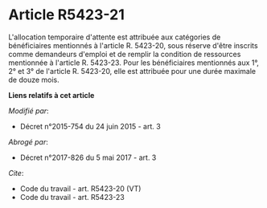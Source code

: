 # Article R5423-21

L'allocation temporaire d'attente est attribuée aux catégories de bénéficiaires mentionnés à l'article R. 5423-20, sous
réserve d'être inscrits comme demandeurs d'emploi et de remplir la condition de ressources mentionnée à l'article R. 5423-23.
Pour les bénéficiaires mentionnés aux 1°, 2° et 3° de l'article R. 5423-20, elle est attribuée pour une durée maximale de
douze mois.

**Liens relatifs à cet article**

_Modifié par_:

  - Décret n°2015-754 du 24 juin 2015 - art. 3

_Abrogé par_:

  - Décret n°2017-826 du 5 mai 2017 - art. 3

_Cite_:

  - Code du travail - art. R5423-20 (VT)
  - Code du travail - art. R5423-23
